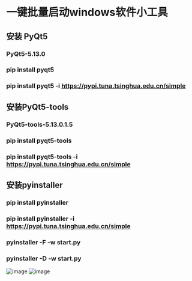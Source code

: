 # 一键批量启动windows软件小工具
## 安装 PyQt5
### PyQt5-5.13.0
### pip install pyqt5
### pip install pyqt5 -i https://pypi.tuna.tsinghua.edu.cn/simple
## 安装PyQt5-tools
### PyQt5-tools-5.13.0.1.5
### pip install pyqt5-tools
### pip install pyqt5-tools -i https://pypi.tuna.tsinghua.edu.cn/simple
## 安装pyinstaller
### pip install pyinstaller
### pip install pyinstaller -i https://pypi.tuna.tsinghua.edu.cn/simple
### pyinstaller -F -w start.py
### pyinstaller -D -w start.py
![image](https://github.com/EquatorSavage/start_exe/assets/38064179/f81a1e9c-9d62-4f9d-ab70-93ce74cee885)
![image](https://github.com/EquatorSavage/start_exe/assets/38064179/c0892ada-721e-4929-bffd-fae8b881a6d2)

